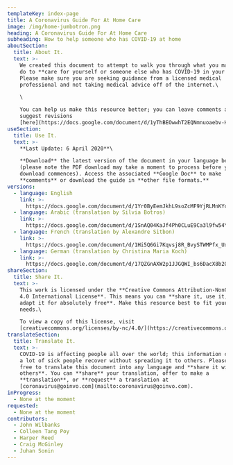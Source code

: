 ```yaml
---
templateKey: index-page
title: A Coronavirus Guide For At Home Care
image: /img/home-jumbotron.png
heading: A Coronavirus Guide For At Home Care
subheading: How to help someone who has COVID-19 at home
aboutSection:
  title: About It.
  text: >-
    We created this document to attempt to walk you through what you may need to
    do to **care for yourself or someone else who has COVID-19 in your home.**
    Please make sure you are seeking guidance from a licensed medical
    professional and not taking medical advice off of the internet.\

    \

    You can help us make this resource better; you can leave comments and
    suggest revisions
    [here](https://docs.google.com/document/d/1yThBEOwwhT2EQNmnuoaebv-Hpdd7hIcOew399JMBByA/).
useSection:
  title: Use It.
  text: >-
    **Last Update: 6 April 2020**\

    **Download** the latest version of the document in your language below
    (please note the PDF download may take a moment to process before your
    download commences). Access the associated **Google Doc** to make
    **comments** or download the guide in **other file formats.**
versions:
  - language: English
    link: >-
      https://docs.google.com/document/d/1Yr0ByEemJkhL9soZcMF9YjRLMnKYcTfk-g08NR5R9T8
  - language: Arabic (translation by Silvia Botros)
    link: >-
      https://docs.google.com/document/d/1SnAQ04KaJf4Ph0CLuE9Ca3l9fw54Yl9EuJXn0JtjPRc
  - language: French (translation by Alexandre Sitbon)
    link: >-
      https://docs.google.com/document/d/1Hi5Q6Gi7Kqvsj8R_BvySTWMPfx_UxfjsiDIZ6UkMU7k
  - language: German (translation by Christina Maria Koch)
    link: >-
      https://docs.google.com/document/d/17QZGnAXW2p1JJGQWI_bs6DacX8b20xXOS-jkdi7UoR4/
shareSection:
  title: Share It.
  text: >-
    This work is licensed under the **Creative Commons Attribution-NonCommercial
    4.0 International License**. This means you can **share it, use it, and
    adapt it for absolutely free**. Make this resource best to fit your local
    needs.\

    To view a copy of this license, visit
    [creativecommons.org/licenses/by-nc/4.0/](https://creativecommons.org/licenses/by-nc/4.0/)
translateSection:
  title: Translate It.
  text: >-
    COVID-19 is affecting people all over the world; this information could help
    a lot of sick people recover without spreading it to others. Please feel
    free to translate this document into any language and **share it with
    others**. You can **share** your translation, offer to make a
    **translation**, or **request** a translation at
    [coronavirus@goinvo.com](mailto:coronavirus@goinvo.com).
inProgress:
  - None at the moment
requested:
  - None at the moment
contributors:
  - John Wilbanks
  - Colleen Tang Poy
  - Harper Reed
  - Craig McGinley
  - Juhan Sonin
---
```

